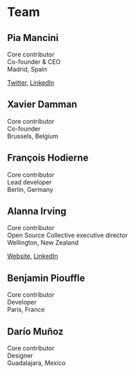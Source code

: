 # Team

## **Pia Mancini**

Core contributor  
Co-founder & CEO  
Madrid, Spain

[Twitter](https://twitter.com/piamancini%20), [LinkedIn](https://www.linkedin.com/in/piamancini/)

## **Xavier Damman**

Core contributor  
Co-founder  
Brussels, Belgium

## **François Hodierne**

Core contributor  
Lead developer  
Berlin, Germany

## **Alanna Irving**

Core contributor  
Open Source Collective executive director  
Wellington, New Zealand

[Website](https://alanna.space), [LinkedIn](https://www.linkedin.com/in/alannairving83/)

## **Benjamin Piouffle**

Core contributor  
Developer  
Paris, France

## **Darío Muñoz**

Core contributor  
Designer  
Guadalajara, Mexico

